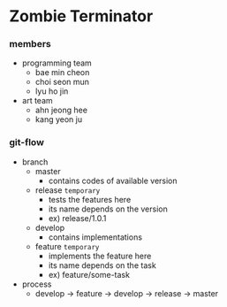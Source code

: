 # Zombie Terminator

### members
- programming team
	- bae min cheon
	- choi seon mun
	- lyu ho jin
- art team
	- ahn jeong hee
	- kang yeon ju

### git-flow
- branch
	- master
		- contains codes of available version
	- release `temporary`
		- tests the features here
		- its name depends on the version
		- ex) release/1.0.1
	- develop
		- contains implementations
	- feature `temporary`
		- implements the feature here
		- its name depends on the task
		- ex) feature/some-task
- process
	- develop -> feature -> develop -> release -> master
